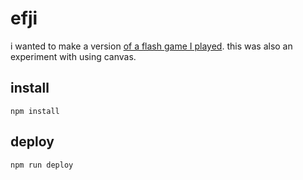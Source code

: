 # efji

i wanted to make a version [of a flash game I played](http://www.flashbynight.com/drench/). this was also an experiment with using canvas.

## install

```
npm install
```

## deploy

```
npm run deploy
```